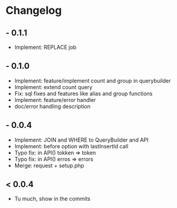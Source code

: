 # Changelog

## - 0.1.1
- Implement: REPLACE job

## - 0.1.0
- Implement: feature/implement count and group in querybuilder
- Implement: extend count query
- Fix: sql fixes and features like alias and group functions
- Implement: feature/error handler
- doc/error handling description

## - 0.0.4
- Implement: JOIN and WHERE to QueryBuilder and API
- Implement: before option with lastInsertId call 
- Typo fix: in API() tokken => token 
- Typo fix: in API() erros => errors
- Merge: request + setup.php

## < 0.0.4
- Tu much, show in the commits